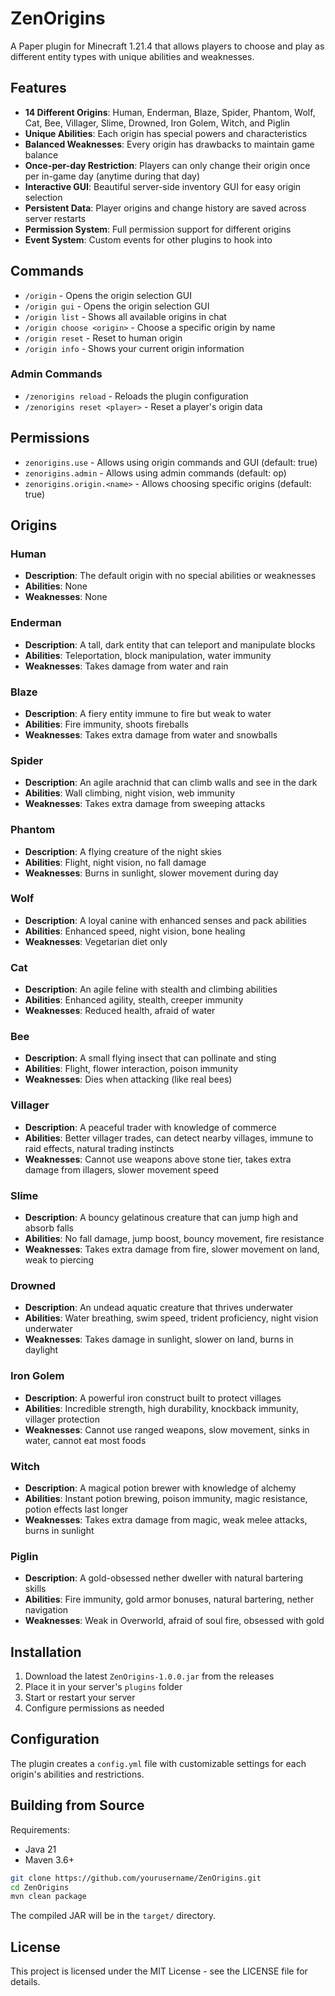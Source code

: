 # ZenOrigins

A Paper plugin for Minecraft 1.21.4 that allows players to choose and play as different entity types with unique abilities and weaknesses.

## Features

- **14 Different Origins**: Human, Enderman, Blaze, Spider, Phantom, Wolf, Cat, Bee, Villager, Slime, Drowned, Iron Golem, Witch, and Piglin
- **Unique Abilities**: Each origin has special powers and characteristics
- **Balanced Weaknesses**: Every origin has drawbacks to maintain game balance
- **Once-per-day Restriction**: Players can only change their origin once per in-game day (anytime during that day)
- **Interactive GUI**: Beautiful server-side inventory GUI for easy origin selection
- **Persistent Data**: Player origins and change history are saved across server restarts
- **Permission System**: Full permission support for different origins
- **Event System**: Custom events for other plugins to hook into

## Commands

- `/origin` - Opens the origin selection GUI
- `/origin gui` - Opens the origin selection GUI
- `/origin list` - Shows all available origins in chat
- `/origin choose <origin>` - Choose a specific origin by name
- `/origin reset` - Reset to human origin
- `/origin info` - Shows your current origin information

### Admin Commands
- `/zenorigins reload` - Reloads the plugin configuration
- `/zenorigins reset <player>` - Reset a player's origin data

## Permissions

- `zenorigins.use` - Allows using origin commands and GUI (default: true)
- `zenorigins.admin` - Allows using admin commands (default: op)
- `zenorigins.origin.<name>` - Allows choosing specific origins (default: true)

## Origins

### Human
- **Description**: The default origin with no special abilities or weaknesses
- **Abilities**: None
- **Weaknesses**: None

### Enderman
- **Description**: A tall, dark entity that can teleport and manipulate blocks
- **Abilities**: Teleportation, block manipulation, water immunity
- **Weaknesses**: Takes damage from water and rain

### Blaze
- **Description**: A fiery entity immune to fire but weak to water
- **Abilities**: Fire immunity, shoots fireballs
- **Weaknesses**: Takes extra damage from water and snowballs

### Spider
- **Description**: An agile arachnid that can climb walls and see in the dark
- **Abilities**: Wall climbing, night vision, web immunity
- **Weaknesses**: Takes extra damage from sweeping attacks

### Phantom
- **Description**: A flying creature of the night skies
- **Abilities**: Flight, night vision, no fall damage
- **Weaknesses**: Burns in sunlight, slower movement during day

### Wolf
- **Description**: A loyal canine with enhanced senses and pack abilities
- **Abilities**: Enhanced speed, night vision, bone healing
- **Weaknesses**: Vegetarian diet only

### Cat
- **Description**: An agile feline with stealth and climbing abilities
- **Abilities**: Enhanced agility, stealth, creeper immunity
- **Weaknesses**: Reduced health, afraid of water

### Bee
- **Description**: A small flying insect that can pollinate and sting
- **Abilities**: Flight, flower interaction, poison immunity
- **Weaknesses**: Dies when attacking (like real bees)

### Villager
- **Description**: A peaceful trader with knowledge of commerce
- **Abilities**: Better villager trades, can detect nearby villages, immune to raid effects, natural trading instincts
- **Weaknesses**: Cannot use weapons above stone tier, takes extra damage from illagers, slower movement speed

### Slime
- **Description**: A bouncy gelatinous creature that can jump high and absorb falls
- **Abilities**: No fall damage, jump boost, bouncy movement, fire resistance
- **Weaknesses**: Takes extra damage from fire, slower movement on land, weak to piercing

### Drowned
- **Description**: An undead aquatic creature that thrives underwater
- **Abilities**: Water breathing, swim speed, trident proficiency, night vision underwater
- **Weaknesses**: Takes damage in sunlight, slower on land, burns in daylight

### Iron Golem
- **Description**: A powerful iron construct built to protect villages
- **Abilities**: Incredible strength, high durability, knockback immunity, villager protection
- **Weaknesses**: Cannot use ranged weapons, slow movement, sinks in water, cannot eat most foods

### Witch
- **Description**: A magical potion brewer with knowledge of alchemy
- **Abilities**: Instant potion brewing, poison immunity, magic resistance, potion effects last longer
- **Weaknesses**: Takes extra damage from magic, weak melee attacks, burns in sunlight

### Piglin
- **Description**: A gold-obsessed nether dweller with natural bartering skills
- **Abilities**: Fire immunity, gold armor bonuses, natural bartering, nether navigation
- **Weaknesses**: Weak in Overworld, afraid of soul fire, obsessed with gold

## Installation

1. Download the latest `ZenOrigins-1.0.0.jar` from the releases
2. Place it in your server's `plugins` folder
3. Start or restart your server
4. Configure permissions as needed

## Configuration

The plugin creates a `config.yml` file with customizable settings for each origin's abilities and restrictions.

## Building from Source

Requirements:
- Java 21
- Maven 3.6+

```bash
git clone https://github.com/yourusername/ZenOrigins.git
cd ZenOrigins
mvn clean package
```

The compiled JAR will be in the `target/` directory.

## License

This project is licensed under the MIT License - see the LICENSE file for details.
